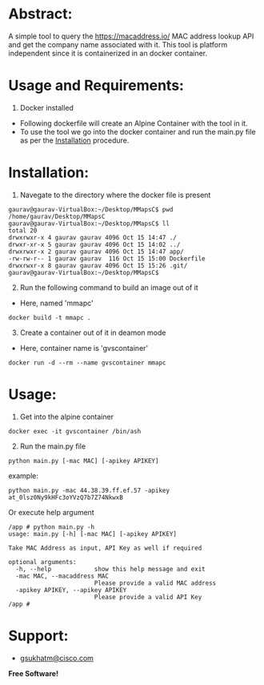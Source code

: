 # Abstract:

A simple tool to query the https://macaddress.io/ MAC address lookup API and get the company name associated with it. This tool is platform independent since it is containerized in an docker container.

# Usage and Requirements:
1. Docker installed
* Following dockerfile will create an Alpine Container with the tool in it.
* To use the tool we go into the docker container and run the main.py file as per the [Installation](#installation) procedure.


# Installation:

1. Navegate to the directory where the docker file is present
```
gaurav@gaurav-VirtualBox:~/Desktop/MMapsC$ pwd
/home/gaurav/Desktop/MMapsC
gaurav@gaurav-VirtualBox:~/Desktop/MMapsC$ ll
total 20
drwxrwxr-x 4 gaurav gaurav 4096 Oct 15 14:47 ./
drwxr-xr-x 5 gaurav gaurav 4096 Oct 15 14:02 ../
drwxrwxr-x 2 gaurav gaurav 4096 Oct 15 14:47 app/
-rw-rw-r-- 1 gaurav gaurav  116 Oct 15 15:00 Dockerfile
drwxrwxr-x 8 gaurav gaurav 4096 Oct 15 15:26 .git/
gaurav@gaurav-VirtualBox:~/Desktop/MMapsC$
```

2.  Run the following command to build an image out of it
* Here, named 'mmapc'
```
docker build -t mmapc .
```

3. Create a container out of it in deamon mode
* Here, container name is 'gvscontainer'
```
docker run -d --rm --name gvscontainer mmapc
```

# Usage:

1. Get into the alpine container
```
docker exec -it gvscontainer /bin/ash
```

2. Run the main.py file
```
python main.py [-mac MAC] [-apikey APIKEY]
```
example: 
```
python main.py -mac 44.38.39.ff.ef.57 -apikey at_0lsz0Ny9kHFc3oYVzQ7b7Z74NkwxB
```

Or execute help argument
```
/app # python main.py -h
usage: main.py [-h] [-mac MAC] [-apikey APIKEY]

Take MAC Address as input, API Key as well if required

optional arguments:
  -h, --help            show this help message and exit
  -mac MAC, --macaddress MAC
                        Please provide a valid MAC address
  -apikey APIKEY, --apikey APIKEY
                        Please provide a valid API Key
/app # 
```

# Support:
- gsukhatm@cisco.com

**Free Software!**
